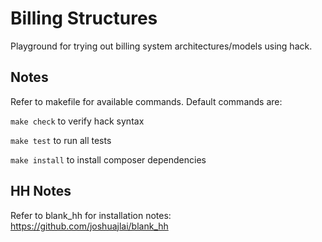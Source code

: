 # Billing Structures
Playground for trying out billing system architectures/models using hack.

## Notes
Refer to makefile for available commands. Default commands are:

`make check` to verify hack syntax

`make test` to run all tests

`make install` to install composer dependencies

## HH Notes
Refer to blank_hh for installation notes: https://github.com/joshuajlai/blank_hh
